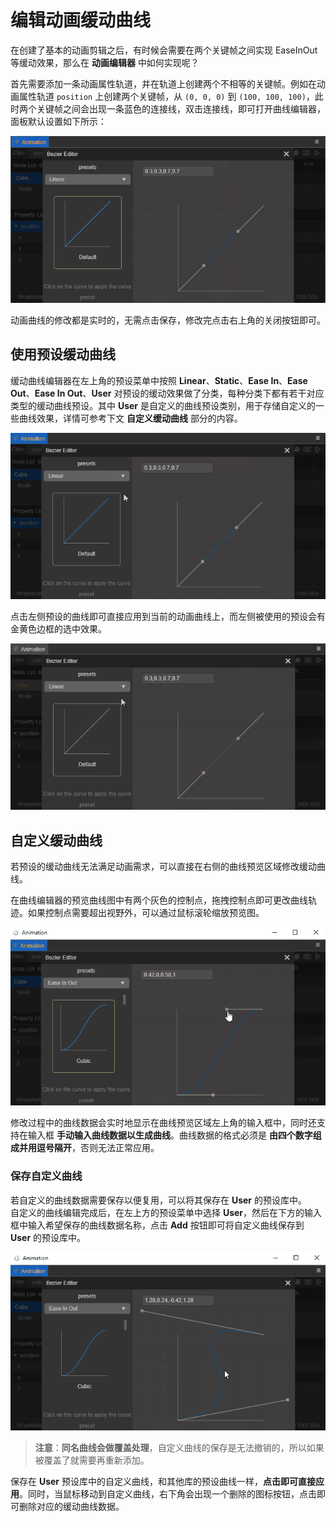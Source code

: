 # 编辑动画缓动曲线

在创建了基本的动画剪辑之后，有时候会需要在两个关键帧之间实现 EaseInOut 等缓动效果，那么在 **动画编辑器** 中如何实现呢？

首先需要添加一条动画属性轨道，并在轨道上创建两个不相等的关键帧。例如在动画属性轨道 `position` 上创建两个关键帧，从 `(0, 0, 0)` 到 `(100, 100, 100)`，此时两个关键帧之间会出现一条蓝色的连接线，双击连接线，即可打开曲线编辑器，面板默认设置如下所示：

![time curve](animation-curve/main.png)

动画曲线的修改都是实时的，无需点击保存，修改完点击右上角的关闭按钮即可。

## 使用预设缓动曲线

缓动曲线编辑器在左上角的预设菜单中按照 **Linear**、**Static**、**Ease In**、**Ease Out**、**Ease In Out**、**User** 对预设的缓动效果做了分类，每种分类下都有若干对应类型的缓动曲线预设。其中 **User** 是自定义的曲线预设类别，用于存储自定义的一些曲线效果，详情可参考下文 **自定义缓动曲线** 部分的内容。

![preset](animation-curve/preset.gif)

点击左侧预设的曲线即可直接应用到当前的动画曲线上，而左侧被使用的预设会有金黄色边框的选中效果。

![select preset](animation-curve/select-preset.gif)

## 自定义缓动曲线

若预设的缓动曲线无法满足动画需求，可以直接在右侧的曲线预览区域修改缓动曲线。

在曲线编辑器的预览曲线图中有两个灰色的控制点，拖拽控制点即可更改曲线轨迹。如果控制点需要超出视野外，可以通过鼠标滚轮缩放预览图。

![change preset](animation-curve/change-preset.gif)

修改过程中的曲线数据会实时地显示在曲线预览区域左上角的输入框中，同时还支持在输入框 **手动输入曲线数据以生成曲线**。曲线数据的格式必须是 **由四个数字组成并用逗号隔开**，否则无法正常应用。

### 保存自定义曲线

若自定义的曲线数据需要保存以便复用，可以将其保存在 **User** 的预设库中。<br>
自定义的曲线编辑完成后，在左上方的预设菜单中选择 **User**，然后在下方的输入框中输入希望保存的曲线数据名称，点击 **Add** 按钮即可将自定义曲线保存到 **User** 的预设库中。

![save-curve](animation-curve/save-curve.gif)

> **注意**：**同名曲线会做覆盖处理**，自定义曲线的保存是无法撤销的，所以如果被覆盖了就需要再重新添加。

保存在 **User** 预设库中的自定义曲线，和其他库的预设曲线一样，**点击即可直接应用**。同时，当鼠标移动到自定义曲线，右下角会出现一个删除的图标按钮，点击即可删除对应的缓动曲线数据。
